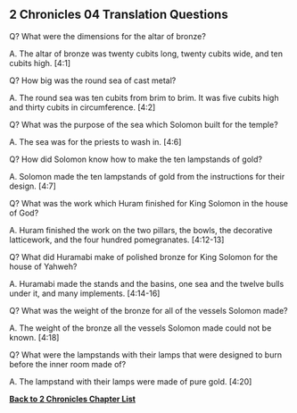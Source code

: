 ## 2 Chronicles 04 Translation Questions ##

Q? What were the dimensions for the altar of bronze?

A. The altar of bronze was twenty cubits long, twenty cubits wide, and ten cubits high. [4:1]

Q? How big was the round sea of cast metal?

A. The round sea was ten cubits from brim to brim. It was five cubits high and thirty cubits in circumference. [4:2]

Q? What was the purpose of the sea which Solomon built for the temple?

A. The sea was for the priests to wash in. [4:6]

Q? How did Solomon know how to make the ten lampstands of gold?

A. Solomon made the ten lampstands of gold from the instructions for their design. [4:7]

Q? What was the work which Huram finished for King Solomon in the house of God?

A. Huram finished the work on the two pillars, the bowls, the decorative latticework, and the four hundred pomegranates. [4:12-13]

Q? What did Huramabi make of polished bronze for King Solomon for the house of Yahweh?

A. Huramabi made the stands and the basins, one sea and the twelve bulls under it, and many implements. [4:14-16]

Q? What was the weight of the bronze for all of the vessels Solomon made?

A. The weight of the bronze all the vessels Solomon made could not be known. [4:18]

Q? What were the lampstands with their lamps that were designed to burn before the inner room made of?

A. The lampstand with their lamps were made of pure gold. [4:20]

__[Back to 2 Chronicles Chapter List](./)__

